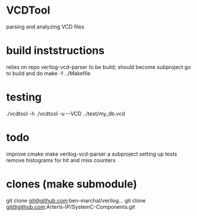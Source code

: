 # VCDTool
parsing and analyzing VCD files

# build inststructions
relies on repo verilog-vcd-parser to be build; should become subproject
go to build and do 
    make -f ../Makefile

# testing
./vcdtool -h
./vcdtool -u --VCD ../test/my_db.vcd

# todo
improve cmake
make verilog-vcd-parser a subproject
setting up tests
remove histograms for hit and miss counters

# clones (make submodule)
 git clone git@github.com:ben-marchal/verilog...
 git clone git@github.com:Arteris-IP/SystemC-Components.git
  